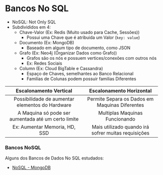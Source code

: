 # Bancos No SQL

- NoSQL: Not Only SQL
- Subdivididos em 4:
    - Chave-Valor (Ex: Redis (Muito usado para Cache, Sessões))
        - Possui uma Chave que é atribuida um Valor (`key: value`)
    - Documento (Ex: MongoDB)
        - Baseado em algum tipo de documento, como JSON
    - Grafo (Ex: Neo4j (Organizar Dados como Grafo))
        - Grafos são os nós e possuem vertices/conexões com outros nós
        - Ex: Redes Sociais
    - Column (Ex: Cloud BigTable e Cassandra)
        - Espaço de Chaves, semelhantes ao Banco Relacional
        - Familias de Colunas podem possuir familias Diferentes

|               Escalonamento Vertical                |              Escalonamento Horizontal               |
|:---------------------------------------------------:|:---------------------------------------------------:|
|   Possibilidade de aumentar elementos do Hardware   |   Permite Separa os Dados em Maquinas Diferentes    |
| A Maquina só pode ser aumentada até um certo limite |           Multiplas Maquinas Funcionando            |
|            Ex: Aumentar Memoria, HD, SSD            | Mais utilizado quando irá sofrer muitas requisições |

### Bancos NoSQL

Alguns dos Bancos de Dados No SQL estudados:
- [NoSQL - MongoDB](no_sql_mongodb.md)